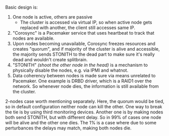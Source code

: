 Basic design is:

1. One node is active, others are passive
   * The cluster is accessed via virtual IP, so when active node gets replaced with another, the client still accesses same IP.
2. "Corosync" is a Pacemaker service that uses heartbeat to track that nodes are available.
3. Upon nodes becoming unavailable, Corosync freezes resources and creates "quorum", and if majority of the cluster is alive and accessible, the majority sends STONITH to the dead part to make sure it's really dead and wouldn't create splitbrain.
4. "STONITH" *(shoot the other node in the head)* is a mechanism to physically disable the nodes, e.g. via IPMI and whatnot.
5. Data coherency between nodes is made sure via means unrelated to Pacemaker. One example is DRBD driver, which is a RAID1 over the network. So whenever node dies, the information is still available from the cluster.

2-nodes case worth mentioning separately. Here, the quorum would be tied, so in default configuration neither node can kill the other. One way to break the tie is by using third monitoring devices. Another one is by making nodes both send STONITH, but with different delay. So in 99% of cases one node will be alive and the other one dies. The 1% is a case where due to some perturbances the delays may match, making both nodes die.
